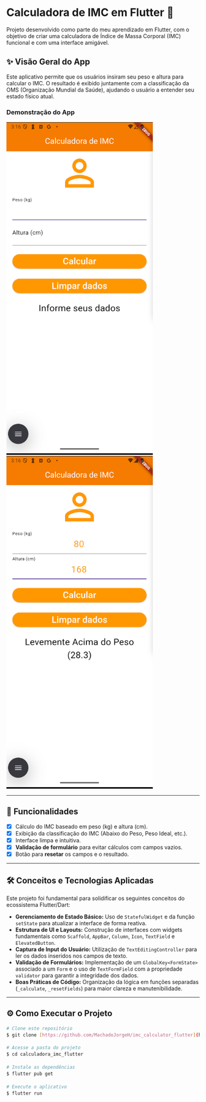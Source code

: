 # Calculadora de IMC em Flutter 📱

Projeto desenvolvido como parte do meu aprendizado em Flutter, com o objetivo de criar uma calculadora de Índice de Massa Corporal (IMC) funcional e com uma interface amigável.

## ✨ Visão Geral do App

Este aplicativo permite que os usuários insiram seu peso e altura para calcular o IMC. O resultado é exibido juntamente com a classificação da OMS (Organização Mundial da Saúde), ajudando o usuário a entender seu estado físico atual.


### Demonstração do App

![Imagem do App](assets/image.png)
![Outra Imagem do App](assets/image2.png)

---

## 🚀 Funcionalidades

- [x] Cálculo do IMC baseado em peso (kg) e altura (cm).
- [x] Exibição da classificação do IMC (Abaixo do Peso, Peso Ideal, etc.).
- [x] Interface limpa e intuitiva.
- [x] **Validação de formulário** para evitar cálculos com campos vazios.
- [x] Botão para **resetar** os campos e o resultado.

---

## 🛠️ Conceitos e Tecnologias Aplicadas

Este projeto foi fundamental para solidificar os seguintes conceitos do ecossistema Flutter/Dart:

- **Gerenciamento de Estado Básico:** Uso de `StatefulWidget` e da função `setState` para atualizar a interface de forma reativa.
- **Estrutura de UI e Layouts:** Construção de interfaces com widgets fundamentais como `Scaffold`, `AppBar`, `Column`, `Icon`, `TextField` e `ElevatedButton`.
- **Captura de Input do Usuário:** Utilização de `TextEditingController` para ler os dados inseridos nos campos de texto.
- **Validação de Formulários:** Implementação de um `GlobalKey<FormState>` associado a um `Form` e o uso de `TextFormField` com a propriedade `validator` para garantir a integridade dos dados.
- **Boas Práticas de Código:** Organização da lógica em funções separadas (`_calculate`, `_resetFields`) para maior clareza e manutenibilidade.

---

## ⚙️ Como Executar o Projeto

```bash
# Clone este repositório
$ git clone [https://github.com/MachadoJorgeH/imc_calculator_flutter](https://github.com/MachadoJorgeH/imc_calculator_flutter)

# Acesse a pasta do projeto
$ cd calculadora_imc_flutter

# Instale as dependências
$ flutter pub get

# Execute o aplicativo
$ flutter run
```
